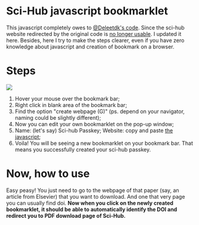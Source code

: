 # Sci-Hub javascript bookmarklet
This javascript completely owes to [@Deleetdk's code](https://github.com/Deleetdk/scihub_doi_bookmarklet/blob/master/code.js). Since the sci-hub website redirected by the original code is [no longer usable](https://twitter.com/Sci_Hub/status/1308407854559358979?s=20). I updated it here. Besides, here I try to make the steps clearer, even if you have zero knowledge about javascript and creation of bookmark on a browser.

# Steps
<a href="https://sm.ms/image/NWEcBUMZXTdSaKY" target="_blank"><img src="https://i.loli.net/2020/09/23/NWEcBUMZXTdSaKY.png" /></a>
1. Hover your mouse over the bookmark bar;
2. Right click in blank area of the bookmark bar;
3. Find the option "create webpage (G)" (ps. depend on your navigator, naming could be slightly different);
4. Now you can edit your own bookmarklet on the pop-up window;
5. Name: (let's say) Sci-hub Passkey; Website: copy and paste [the javascript](https://github.com/ygjose/Sci_hub-javascript-bookmarklet/blob/master/Sci-hub%20Passkey.js);
6. Voila! You will be seeing a new bookmarklet on your bookmark bar. That means you successfully created your sci-hub passkey.

# Now, how to use
Easy peasy! You just need to go to the webpage of that paper (say, an article from Elsevier) that you want to download. And one that very page you can usually find doi. **Now when you click on the newly created bookmarklet, it should be able to automatically identify the DOI and redirect you to PDF download page of Sci-Hub.**
